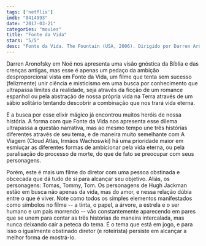 ```yaml
---
tags: ['netflix']
imdb: "0414993"
date: "2017-03-21"
categories: "movies"
title: "Fonte da Vida"
stars: "5/5"
desc: "Fonte da Vida. The Fountain (USA, 2006). Dirigido por Darren Aronofsky. Escrito por Darren Aronofsky, Ari Handel. Com Hugh Jackman (Tomas / Tommy / Tom Creo), Rachel Weisz (Isabel Creo), Ellen Burstyn (Dr. Lillian Guzetti), Mark Margolis (Father Avila), Stephen McHattie (Grand Inquisitor Silecio), Fernando Hernandez (Lord of Xibalba), Cliff Curtis (Captain Ariel), Sean Patrick Thomas (Antonio), Donna Murphy (Betty)."
---
```

Darren Aronofsky em Noé nos apresenta uma visão gnóstica da Bíblia e das crenças antigas, mas esse é apenas um pedaço da ambição desproporcional vista em Fonte da Vida, um filme que tenta sem sucesso (felizmente) unir ciência e misticismo em uma busca por conhecimento que ultrapassa limites da realidade, seja através da ficção de um romance espanhol ou pela abstração de nossa própria vida na Terra através de um sábio solitário tentando descobrir a combinação que nos trará vida eterna.

E a busca por esse elixir mágico já encontrou muitos heróis de nossa história. A forma com que Fonte da Vida nos apresenta esse dilema ultrapassa a questão narrativa, mas ao mesmo tempo une três histórias diferentes através de seu tema, e de maneira muito semelhante com A Viagem (Cloud Atlas, Irmãos Wachoswki) há uma prioridade maior em esmiuçar as diferentes formas de ambicionar pela vida eterna, ou pela paralisação do processo de morte, do que de fato se preocupar com seus personagens.

Porém, este é mais um filme do diretor com uma pessoa obstinada e obcecada que dá tudo de si para alcançar seu objetivo. Aliás, os personagens: Tomas, Tommy, Tom. Os personagens de Hugh Jackman estão em busca não apenas da vida, mas do amor, e nessa relação dúbia entre o que é viver. Note como todos os simples elementos manifestados como símbolos no filme -- a tinta, o papel, a árvore, a estrela e o ser humano e um país morrendo -- vão constantemente aparecendo em pares que se unem para contar as três histórias de maneira intercalada, mas nunca deixando cair a peteca do tema. É o tema que está em jogo, e para isso o igualmente obstinado diretor (e roteirista) persiste em alcançar a melhor forma de mostrá-lo.
